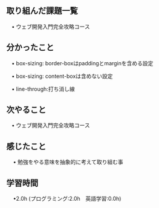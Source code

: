 ## 取り組んだ課題一覧

 　• ウェブ開発入門完全攻略コース

## 分かったこと

 　• box-sizing: border-boxはpaddingとmarginを含める設定

 　• box-sizing: content-boxは含めない設定

 　• line-through:打ち消し線

## 次やること　
           
 　• ウェブ開発入門完全攻略コース

## 感じたこと

　 • 勉強をやる意味を抽象的に考えて取り組む事

## 学習時間

　 •2.0h (プログラミング:2.0h　英語学習:0.0h)